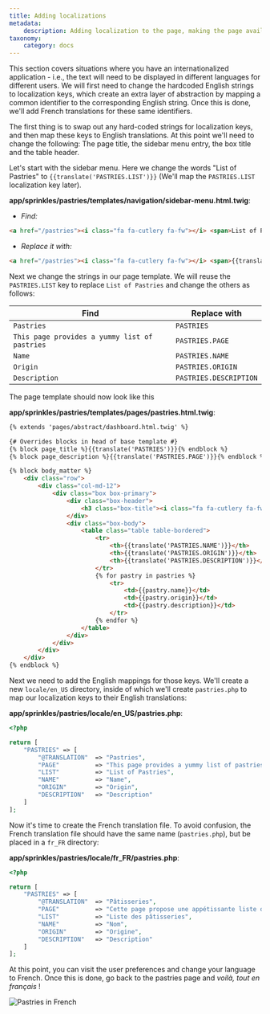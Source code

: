 ```yaml
---
title: Adding localizations
metadata:
    description: Adding localization to the page, making the page available in multiple languages.
taxonomy:
    category: docs
---
```


This section covers situations where you have an internationalized application - i.e., the text will need to be displayed in different languages for different users. We will first need to change the hardcoded English strings to localization keys, which create an extra layer of abstraction by mapping a common identifier to the corresponding English string. Once this is done, we'll add French translations for these same identifiers.

The first thing is to swap out any hard-coded strings for localization keys, and then map these keys to English translations. At this point we'll need to change the following: The page title, the sidebar menu entry, the box title and the table header.

Let's start with the sidebar menu. Here we change the words "List of Pastries" to `{{translate('PASTRIES.LIST')}}` (We'll map the `PASTRIES.LIST` localization key later).

**app/sprinkles/pastries/templates/navigation/sidebar-menu.html.twig**:

- _Find:_
```html
<a href="/pastries"><i class="fa fa-cutlery fa-fw"></i> <span>List of Pastries</span></a>
```

- _Replace it with:_
```html
<a href="/pastries"><i class="fa fa-cutlery fa-fw"></i> <span>{{translate('PASTRIES.LIST')}}</span></a>
```

Next we change the strings in our page template. We will reuse the `PASTRIES.LIST` key to replace `List of Pastries` and change the others as follows:

| Find                                          | Replace with           |
| --------------------------------------------- | ---------------------- |
| `Pastries`                                    | `PASTRIES`             |
| `This page provides a yummy list of pastries` | `PASTRIES.PAGE`        |
| `Name`                                        | `PASTRIES.NAME`        |
| `Origin`                                      | `PASTRIES.ORIGIN`      |
| `Description`                                 | `PASTRIES.DESCRIPTION` |

The page template should now look like this

**app/sprinkles/pastries/templates/pages/pastries.html.twig**:
```html
{% extends 'pages/abstract/dashboard.html.twig' %}

{# Overrides blocks in head of base template #}
{% block page_title %}{{translate('PASTRIES')}}{% endblock %}
{% block page_description %}{{translate('PASTRIES.PAGE')}}{% endblock %}

{% block body_matter %}
    <div class="row">
        <div class="col-md-12">
            <div class="box box-primary">
                <div class="box-header">
                    <h3 class="box-title"><i class="fa fa-cutlery fa-fw"></i> {{translate('PASTRIES.LIST')}}</h3>
                </div>
                <div class="box-body">
                    <table class="table table-bordered">
                        <tr>
                            <th>{{translate('PASTRIES.NAME')}}</th>
                            <th>{{translate('PASTRIES.ORIGIN')}}</th>
                            <th>{{translate('PASTRIES.DESCRIPTION')}}</th>
                        </tr>
                        {% for pastry in pastries %}
                            <tr>
                                <td>{{pastry.name}}</td>
                                <td>{{pastry.origin}}</td>
                                <td>{{pastry.description}}</td>
                            </tr>
                        {% endfor %}
                    </table>
                </div>
            </div>
        </div>
    </div>
{% endblock %}
```

Next we need to add the English mappings for those keys. We'll create a new `locale/en_US` directory, inside of which we'll create `pastries.php` to map our localization keys to their English translations:

**app/sprinkles/pastries/locale/en_US/pastries.php**:
```php
<?php

return [
    "PASTRIES" => [
        "@TRANSLATION"  => "Pastries",
        "PAGE"          => "This page provides a yummy list of pastries",
        "LIST"          => "List of Pastries",
        "NAME"          => "Name",
        "ORIGIN"        => "Origin",
        "DESCRIPTION"   => "Description"
    ]
];
```

Now it's time to create the French translation file. To avoid confusion, the French translation file should have the same name (`pastries.php`), but be placed in a `fr_FR` directory:

**app/sprinkles/pastries/locale/fr_FR/pastries.php**:
```php
<?php

return [
    "PASTRIES" => [
        "@TRANSLATION"  => "Pâtisseries",
        "PAGE"          => "Cette page propose une appétissante liste de pâtisseries",
        "LIST"          => "Liste des pâtisseries",
        "NAME"          => "Nom",
        "ORIGIN"        => "Origine",
        "DESCRIPTION"   => "Description"
    ]
];
```

At this point, you can visit the user preferences and change your language to French. Once this is done, go back to the pastries page and _voilà, tout en français_ !

![Pastries in French](/images/pastries/04.png)
